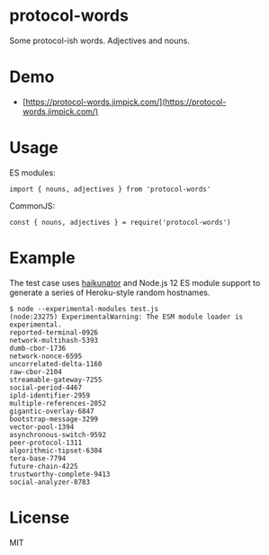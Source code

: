 protocol-words
==============

Some protocol-ish words. Adjectives and nouns.

# Demo

* [https://protocol-words.jimpick.com/](https://protocol-words.jimpick.com/)

# Usage

ES modules:

```
import { nouns, adjectives } from 'protocol-words'
```

CommonJS:

```
const { nouns, adjectives } = require('protocol-words')
```

# Example

The test case uses [haikunator](https://github.com/Atrox/haikunatorjs)
and Node.js 12 ES module support to generate a series of Heroku-style
random hostnames.

```
$ node --experimental-modules test.js
(node:23275) ExperimentalWarning: The ESM module loader is experimental.
reported-terminal-0926
network-multihash-5393
dumb-cbor-1736
network-nonce-6595
uncorrelated-delta-1160
raw-cbor-2104
streamable-gateway-7255
social-period-4467
ipld-identifier-2959
multiple-references-2052
gigantic-overlay-6847
bootstrap-message-3299
vector-pool-1394
asynchronous-switch-9592
peer-protocol-1311
algorithmic-tipset-6304
tera-base-7794
future-chain-4225
trustworthy-complete-9413
social-analyzer-8783
```

# License

MIT
